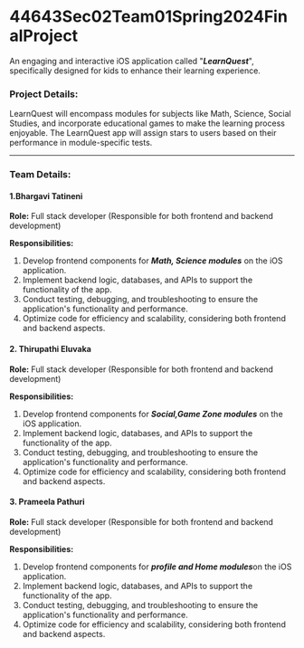 # 44643Sec02Team01Spring2024FinalProject
An engaging and interactive iOS application called "***LearnQuest***", specifically designed for kids to enhance their learning experience.

### Project Details:
LearnQuest will encompass modules for subjects like Math, Science, Social Studies, and incorporate educational games to make the learning process enjoyable. The LearnQuest app will assign stars to users based on their performance in module-specific tests.

--- 
### Team Details:
#### 1.Bhargavi Tatineni

   **Role:** Full stack developer (Responsible for both frontend and backend development)
   
**Responsibilities:**
1.	Develop frontend components for ***Math, Science modules*** on the iOS application.
2.	Implement backend logic, databases, and APIs to support the functionality of the app.
3.	Conduct testing, debugging, and troubleshooting to ensure the application's functionality and performance.
4.	Optimize code for efficiency and scalability, considering both frontend and backend aspects.

#### 2.	Thirupathi Eluvaka

   **Role:** Full stack developer (Responsible for both frontend and backend development)
   
**Responsibilities:**
1.	Develop frontend components for ***Social,Game Zone modules*** on the iOS application.
2.	Implement backend logic, databases, and APIs to support the functionality of the app.
3.	Conduct testing, debugging, and troubleshooting to ensure the application's functionality and performance.
4.	Optimize code for efficiency and scalability, considering both frontend and backend aspects.

#### 3.	Prameela Pathuri

   **Role:** Full stack developer (Responsible for both frontend and backend development)
   
**Responsibilities:**
1.	Develop frontend components for ***profile and Home modules***on the iOS application.
2.	Implement backend logic, databases, and APIs to support the functionality of the app.
3.	Conduct testing, debugging, and troubleshooting to ensure the application's functionality and performance.
4.	Optimize code for efficiency and scalability, considering both frontend and backend aspects.


